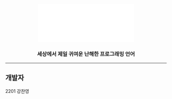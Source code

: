 <div align="center">
<img src="./res/NekoPP_image.png" width="300">

### **세상에서 제일 귀여운 난해한 프로그래밍 언어**

</div>

---

## 개발자
2201 강찬영